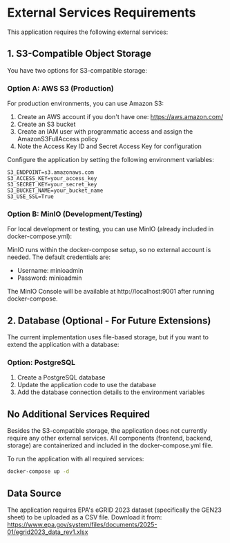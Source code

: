 # External Services Requirements

This application requires the following external services:

## 1. S3-Compatible Object Storage

You have two options for S3-compatible storage:

### Option A: AWS S3 (Production)

For production environments, you can use Amazon S3:

1. Create an AWS account if you don't have one: https://aws.amazon.com/
2. Create an S3 bucket
3. Create an IAM user with programmatic access and assign the AmazonS3FullAccess policy
4. Note the Access Key ID and Secret Access Key for configuration

Configure the application by setting the following environment variables:
```
S3_ENDPOINT=s3.amazonaws.com
S3_ACCESS_KEY=your_access_key
S3_SECRET_KEY=your_secret_key
S3_BUCKET_NAME=your_bucket_name
S3_USE_SSL=True
```

### Option B: MinIO (Development/Testing)

For local development or testing, you can use MinIO (already included in docker-compose.yml):

MinIO runs within the docker-compose setup, so no external account is needed. The default credentials are:
- Username: minioadmin
- Password: minioadmin

The MinIO Console will be available at http://localhost:9001 after running docker-compose.

## 2. Database (Optional - For Future Extensions)

The current implementation uses file-based storage, but if you want to extend the application with a database:

### Option: PostgreSQL

1. Create a PostgreSQL database
2. Update the application code to use the database
3. Add the database connection details to the environment variables

## No Additional Services Required

Besides the S3-compatible storage, the application does not currently require any other external services. All components (frontend, backend, storage) are containerized and included in the docker-compose.yml file.

To run the application with all required services:
```bash
docker-compose up -d
```

## Data Source

The application requires EPA's eGRID 2023 dataset (specifically the GEN23 sheet) to be uploaded as a CSV file. Download it from:
https://www.epa.gov/system/files/documents/2025-01/egrid2023_data_rev1.xlsx 